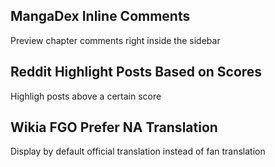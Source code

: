 ## MangaDex Inline Comments
Preview chapter comments right inside the sidebar

## Reddit Highlight Posts Based on Scores
Highligh posts above a certain score

## Wikia FGO Prefer NA Translation
Display by default official translation instead of fan translation